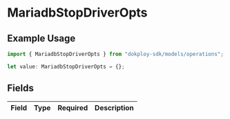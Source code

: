 # MariadbStopDriverOpts

## Example Usage

```typescript
import { MariadbStopDriverOpts } from "dokploy-sdk/models/operations";

let value: MariadbStopDriverOpts = {};
```

## Fields

| Field       | Type        | Required    | Description |
| ----------- | ----------- | ----------- | ----------- |